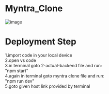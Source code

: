 
# Myntra_Clone
![image](https://github.com/abhishek3432/Myntra_Clone/assets/113165789/6c78ea52-f728-43cc-b164-ba9ffbb6cd6f)

# Deployment Step
1.import code in your local device
<br/>
2.open vs code 
<br/>
3.in terminal goto 2-actual-backend file and run:
<br/>
  "npm start"
<br/>
4.again in terminal goto myntra clone file and run:
<br/>
 "npm run dev"
<br/>
5.goto given host link provided by terminal
